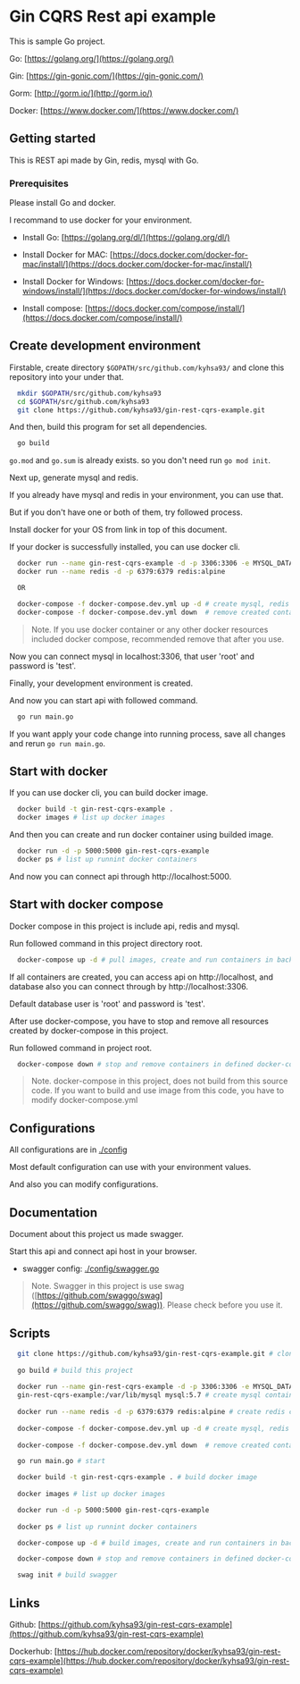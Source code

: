 # Gin CQRS Rest api example

This is sample Go project.

Go: [https://golang.org/](https://golang.org/)

Gin: [https://gin-gonic.com/](https://gin-gonic.com/)

Gorm: [http://gorm.io/](http://gorm.io/)

Docker: [https://www.docker.com/](https://www.docker.com/)

## Getting started

This is REST api made by Gin, redis, mysql with Go.

### Prerequisites

Please install Go and docker.

I recommand to use docker for your environment.

 * Install Go: [https://golang.org/dl/](https://golang.org/dl/)

 * Install Docker for MAC: [https://docs.docker.com/docker-for-mac/install/](https://docs.docker.com/docker-for-mac/install/)

 * Install Docker for Windows: [https://docs.docker.com/docker-for-windows/install/](https://docs.docker.com/docker-for-windows/install/)

 * Install compose: [https://docs.docker.com/compose/install/](https://docs.docker.com/compose/install/)

## Create development environment

Firstable, create directory `$GOPATH/src/github.com/kyhsa93/` and clone this repository into your under that.

```bash
  mkdir $GOPATH/src/github.com/kyhsa93
  cd $GOPATH/src/github.com/kyhsa93
  git clone https://github.com/kyhsa93/gin-rest-cqrs-example.git
```

And then, build this program for set all dependencies.


```bash
  go build
```

`go.mod` and `go.sum` is already exists. so you don't need run `go mod init`.

Next up, generate mysql and redis.

If you already have mysql and redis in your environment, you can use that.

But if you don't have one or both of them, try followed process.

Install docker for your OS from link in top of this document.

If your docker is successfully installed, you can use docker cli.

```bash
  docker run --name gin-rest-cqrs-example -d -p 3306:3306 -e MYSQL_DATABASE=gin-rest-cqrs-example -e MYSQL_ROOT_PASSWORD=test -v ~/database/gin-rest-cqrs-example:/var/lib/mysql mysql:5.7
  docker run --name redis -d -p 6379:6379 redis:alpine

  OR

  docker-compose -f docker-compose.dev.yml up -d # create mysql, redis container for development environment
  docker-compose -f docker-compose.dev.yml down  # remove created containers
```

> Note. If you use docker container or any other docker resources included docker compose, recommended remove that after you use.

Now you can connect mysql in localhost:3306, that user 'root' and password is 'test'.

Finally, your development environment is created.

And now you can start api with followed command.

```bash
  go run main.go
```

If you want apply your code change into running process, save all changes and rerun `go run main.go`.

## Start with docker

If you can use docker cli, you can build docker image.

```bash
  docker build -t gin-rest-cqrs-example .
  docker images # list up docker images
```

And then you can create and run docker container using builded image.

```bash
  docker run -d -p 5000:5000 gin-rest-cqrs-example
  docker ps # list up runnint docker containers
```

And now you can connect api through http://localhost:5000.

## Start with docker compose

Docker compose in this project is include api, redis and mysql.

Run followed command in this project directory root.

```bash
  docker-compose up -d # pull images, create and run containers in background process
```

If all containers are created, you can access api on http://localhost, and database also you can connect through by http://localhost:3306.

Default database user is 'root' and password is 'test'.

After use docker-compose, you have to stop and remove all resources created by docker-compose in this project.

Run followed command in project root.

```bash
  docker-compose down # stop and remove containers in defined docker-compose.yml
```

> Note. docker-compose in this project, does not build from this source code. If you want to build and use image from this code, you have to modify docker-compose.yml

## Configurations

All configurations are in [./config](https://github.com/kyhsa93/gin-rest-cqrs-example/tree/master/config)

Most default configuration can use with your environment values.

And also you can modify configurations.

## Documentation

Document about this project us made swagger.

Start this api and connect api host in your browser.

 * swagger config: [./config/swagger.go](https://github.com/kyhsa93/gin-rest-cqrs-example/blob/master/config/swagger.go)

> Note. Swagger in this project is use swag ([https://github.com/swaggo/swag](https://github.com/swaggo/swag)). Please check before you use it.

## Scripts

```bash
  git clone https://github.com/kyhsa93/gin-rest-cqrs-example.git # clone this project
  
  go build # build this project
  
  docker run --name gin-rest-cqrs-example -d -p 3306:3306 -e MYSQL_DATABASE=gin-rest-cqrs-example -e MYSQL_ROOT_PASSWORD=test -v ~/database/
  gin-rest-cqrs-example:/var/lib/mysql mysql:5.7 # create mysql container
  
  docker run --name redis -d -p 6379:6379 redis:alpine # create redis container
  
  docker-compose -f docker-compose.dev.yml up -d # create mysql, redis container for development environment
  
  docker-compose -f docker-compose.dev.yml down  # remove created containers

  go run main.go # start 

  docker build -t gin-rest-cqrs-example . # build docker image
  
  docker images # list up docker images

  docker run -d -p 5000:5000 gin-rest-cqrs-example
  
  docker ps # list up runnint docker containers

  docker-compose up -d # build images, create and run containers in background process

  docker-compose down # stop and remove containers in defined docker-compose.yml

  swag init # build swagger
```

## Links
Github: [https://github.com/kyhsa93/gin-rest-cqrs-example](https://github.com/kyhsa93/gin-rest-cqrs-example)

Dockerhub: [https://hub.docker.com/repository/docker/kyhsa93/gin-rest-cqrs-example](https://hub.docker.com/repository/docker/kyhsa93/gin-rest-cqrs-example)
